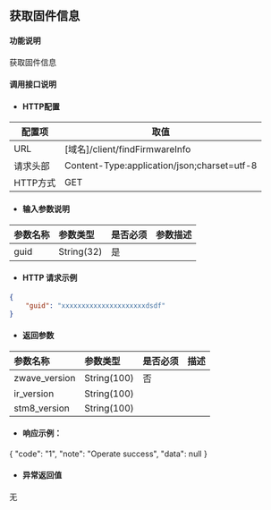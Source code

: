 ## 获取固件信息

#### 功能说明

获取固件信息

#### 调用接口说明

* #### HTTP配置

| 配置项 | 取值 |
| --- | --- |
| URL | \[域名\]/client/findFirmwareInfo|
| 请求头部 | Content-Type:application/json;charset=utf-8 |
| HTTP方式 | GET |

* #### 输入参数说明

| 参数名称 | 参数类型 | 是否必须 | 参数描述 |
| :--- | :--- | :--- | :--- |
|guid | String\(32\) | 是 | |


* #### HTTP 请求示例
```json
{
	"guid": "xxxxxxxxxxxxxxxxxxxxxdsdf"
}
```



* #### 返回参数

| 参数名称 | 参数类型 | 是否必须 | 描述 |
| :--- | :--- | :--- | :--- |
| zwave_version| String\(100\)| 否 | |
|ir_version|String\(100\)|||
|stm8_version|String\(100\)|||


* #### 响应示例：

{
    "code": "1",
    "note": "Operate success",
    "data": null
}

* #### 异常返回值

无



